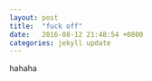 ```yaml
---
layout: post
title:  "fuck off"
date:   2016-08-12 21:48:54 +0800
categories: jekyll update
---
```

hahaha
